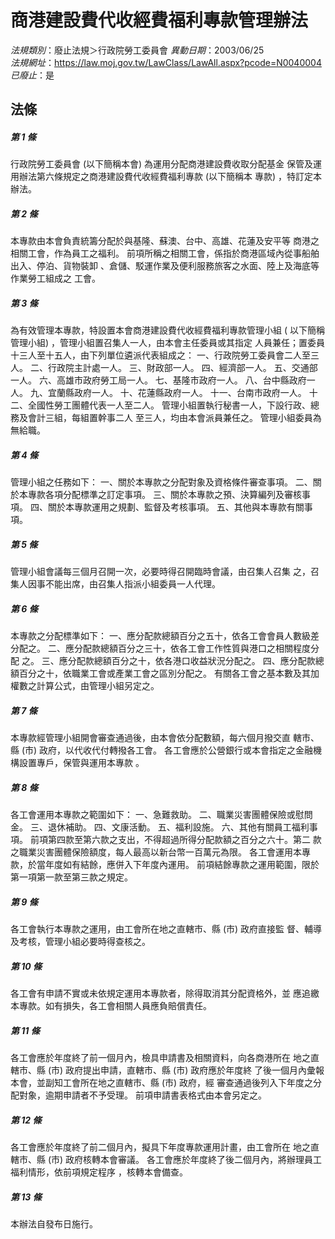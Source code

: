 # 商港建設費代收經費福利專款管理辦法

*法規類別*：廢止法規＞行政院勞工委員會
*異動日期*：2003/06/25  
*法規網址*：https://law.moj.gov.tw/LawClass/LawAll.aspx?pcode=N0040004
*已廢止*：是


## 法條
##### 第 1 條
行政院勞工委員會 (以下簡稱本會) 為運用分配商港建設費收取分配基金
保管及運用辦法第六條規定之商港建設費代收經費福利專款 (以下簡稱本
專款) ，特訂定本辦法。


##### 第 2 條
本專款由本會負責統籌分配於與基隆、蘇澳、台中、高雄、花蓮及安平等
商港之相關工會，作為員工之福利。
前項所稱之相關工會，係指於商港區域內從事船舶出入、停泊、貨物裝卸
、倉儲、駁運作業及便利服務旅客之水面、陸上及海底等作業勞工組成之
工會。


##### 第 3 條
為有效管理本專款，特設置本會商港建設費代收經費福利專款管理小組 (
以下簡稱管理小組) ，管理小組置召集人一人，由本會主任委員或其指定
人員兼任；置委員十三人至十五人，由下列單位遴派代表組成之：
一、行政院勞工委員會二人至三人。
二、行政院主計處一人。
三、財政部一人。
四、經濟部一人。
五、交通部一人。
六、高雄市政府勞工局一人。
七、基隆市政府一人。
八、台中縣政府一人。
九、宜蘭縣政府一人。
十、花蓮縣政府一人。
十一、台南市政府一人。
十二、全國性勞工團體代表一人至二人。
管理小組置執行秘書一人，下設行政、總務及會計三組，每組置幹事二人
至三人，均由本會派員兼任之。
管理小組委員為無給職。

##### 第 4 條
管理小組之任務如下：
一、關於本專款之分配對象及資格條件審查事項。
二、關於本專款各項分配標準之訂定事項。
三、關於本專款之預、決算編列及審核事項。
四、關於本專款運用之規劃、監督及考核事項。
五、其他與本專款有關事項。


##### 第 5 條
管理小組會議每三個月召開一次，必要時得召開臨時會議，由召集人召集
之，召集人因事不能出席，由召集人指派小組委員一人代理。


##### 第 6 條
本專款之分配標準如下：
一、應分配款總額百分之五十，依各工會會員人數級差分配之。
二、應分配款總額百分之三十，依各工會工作性質與港口之相關程度分配
    之。
三、應分配款總額百分之十，依各港口收益狀況分配之。
四、應分配款總額百分之十，依職業工會或產業工會之區別分配之。
有關各工會之基本數及其加權數之計算公式，由管理小組另定之。


##### 第 7 條
本專款經管理小組開會審查通過後，由本會依分配數額，每六個月撥交直
轄市、縣 (市) 政府，以代收代付轉撥各工會。
各工會應於公營銀行或本會指定之金融機構設置專戶，保管與運用本專款
。


##### 第 8 條
各工會運用本專款之範圍如下：
一、急難救助。
二、職業災害團體保險或慰問金。
三、退休補助。
四、文康活動。
五、福利設施。
六、其他有關員工福利事項。
前項第四款至第六款之支出，不得超過所得分配款額之百分之六十。第二
款之職業災害團體保險額度，每人最高以新台幣一百萬元為限。
各工會運用本專款，於當年度如有結餘，應併入下年度內運用。
前項結餘專款之運用範圍，限於第一項第一款至第三款之規定。


##### 第 9 條
各工會執行本專款之運用，由工會所在地之直轄市、縣 (市) 政府直接監
督、輔導及考核，管理小組必要時得查核之。


##### 第 10 條
各工會有申請不實或未依規定運用本專款者，除得取消其分配資格外，並
應追繳本專款。如有損失，各工會相關人員應負賠償責任。


##### 第 11 條
各工會應於年度終了前一個月內，檢具申請書及相關資料，向各商港所在
地之直轄市、縣 (市) 政府提出申請，直轄市、縣 (市) 政府應於年度終
了後一個月內彙報本會，並副知工會所在地之直轄市、縣 (市) 政府，經
審查通過後列入下年度之分配對象，逾期申請者不予受理。
前項申請書表格式由本會另定之。


##### 第 12 條
各工會應於年度終了前二個月內，擬具下年度專款運用計畫，由工會所在
地之直轄市、縣 (市) 政府核轉本會審議。
各工會應於年度終了後二個月內，將辦理員工福利情形，依前項規定程序
，核轉本會備查。


##### 第 13 條
本辦法自發布日施行。



